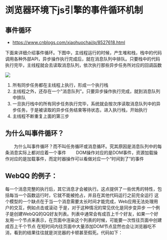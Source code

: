 # 浏览器环境下js引擎的事件循环机制


## 事件循环
+ https://www.cnblogs.com/xiaohuochai/p/8527618.html

下面来详细介绍事件循环。下图中，主线程运行的时候，产生堆和栈，栈中的代码调用各种外部API，异步操作执行完成后，就在消息队列中排队。只要栈中的代码执行完毕，主线程就会去读取消息队列，依次执行那些异步任务所对应的回调函数

![](https://ws2.sinaimg.cn/large/006tNbRwly1fwrrs2sm1zj30gp0enmyn.jpg)

1. 所有同步任务都在主线程上执行，形成一个执行栈
2. 主线程之外，还存在一个"消息队列"。只要异步操作执行完成，就到消息队列中排队
3. 一旦执行栈中的所有同步任务执行完毕，系统就会按次序读取消息队列中的异步任务，于是被读取的异步任务结束等待状态，进入执行栈，开始执行
4. 主线程不断重复上面的第三步

## 为什么叫事件循环？
　　为什么叫事件循环？而不叫任务循环或消息循环。究其原因是消息队列中的每条消息实际上都对应着一个事件
　　DOM操作对应的是DOM事件，资源加载操作对应的是加载事件，而定时器操作可以看做对应一个“时间到了”的事件

## WebQQ 的例子：
每一个消息完整的执行后，其它消息才会被执行。这点提供了一些优秀的特性，包括每当一个函数运行时，它就不能被抢占，并且在其他代码运行之前完全运行
这个模型的一个缺点在于当一个消息需要太长时间才能完成，Web应用无法处理用户的交互，例如点击或滚动
于是，对于这种情况的常见优化是同步变异步
一个例子是创建WebQQ的QQ好友列表。列表中通常会有成百上千个好友，如果一个好友用一个节点来表示，在页面中渲染这个列表的时候，可能要一次性往页面中创建成百上千个节点
在短时间内往页面中大量添加DOM节点显然也会让浏览器吃不消，看到的结果往往就是浏览器的卡顿甚至假死。代码如下：